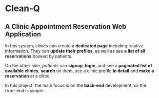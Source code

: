 # Clean-Q
## A Clinic Appointment Reservation Web Application

In this system, *clinics* can create a **dedicated page** including relative information. They can **update their profiles**, as well as see **a list of all reservations** booked by patients.

On the other side, *patients* can **signup**, **login**, and see a **paginated list of available clinics**, **search** on them, see a clinic profile **in detail** and **make a reservation** at a clinic.

In this project, the main focus is on the **back-end** development, so the front-end is simple.
